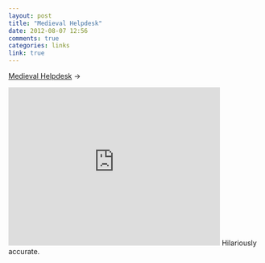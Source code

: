 ```yaml
---
layout: post
title: "Medieval Helpdesk"
date: 2012-08-07 12:56
comments: true
categories: links
link: true
---
```

[Medieval Helpdesk](http://youtu.be/pQHX-SjgQvQ "Medieval Helpdesk") &rarr;  
<iframe width="420" height="315" src="http://www.youtube.com/embed/pQHX-SjgQvQ" frameborder="0" allowfullscreen></iframe>  
Hilariously accurate.